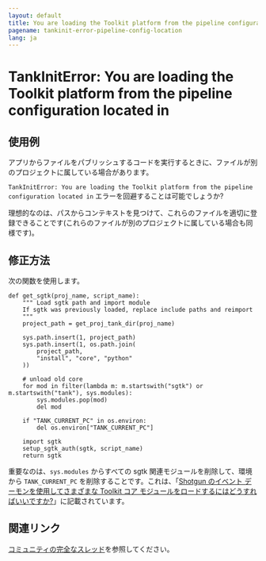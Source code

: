 ```yaml
---
layout: default
title: You are loading the Toolkit platform from the pipeline configuration located in
pagename: tankinit-error-pipeline-config-location
lang: ja
---
```


# TankInitError: You are loading the Toolkit platform from the pipeline configuration located in

## 使用例

アプリからファイルをパブリッシュするコードを実行するときに、ファイルが別のプロジェクトに属している場合があります。

`TankInitError: You are loading the Toolkit platform from the pipeline configuration located in` エラーを回避することは可能でしょうか?

理想的なのは、パスからコンテキストを見つけて、これらのファイルを適切に登録できることです(これらのファイルが別のプロジェクトに属している場合も同様です)。

## 修正方法

次の関数を使用します。

```
def get_sgtk(proj_name, script_name):
    """ Load sgtk path and import module
    If sgtk was previously loaded, replace include paths and reimport
    """
    project_path = get_proj_tank_dir(proj_name)

    sys.path.insert(1, project_path)
    sys.path.insert(1, os.path.join(
        project_path,
        "install", "core", "python"
    ))

    # unload old core
    for mod in filter(lambda m: m.startswith("sgtk") or m.startswith("tank"), sys.modules):
        sys.modules.pop(mod)
        del mod

    if "TANK_CURRENT_PC" in os.environ:
        del os.environ["TANK_CURRENT_PC"]

    import sgtk
    setup_sgtk_auth(sgtk, script_name)
    return sgtk
```
重要なのは、`sys.modules` からすべての sgtk 関連モジュールを削除して、環境から `TANK_CURRENT_PC` を削除することです。これは、「[Shotgun のイベント デーモンを使用してさまざまな Toolkit コア モジュールをロードするにはどうすればいいですか?](https://developer.shotgridsoftware.com/ja/3520ad2e/)」に記載されています。

## 関連リンク

[コミュニティの完全なスレッド](https://community.shotgridsoftware.com/t/tankiniterror-loading-toolkit-platform-from-a-different-project/9342)を参照してください。
